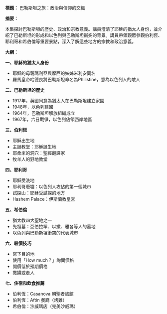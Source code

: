 **標題：** 巴勒斯坦之旅：政治與信仰的交織

**摘要：**

本集探討巴勒斯坦的歷史、政治和宗教意義。講員澄清了耶穌的猶太人身份，並介紹了巴勒斯坦的形成和以色列與巴勒斯坦衝突的背景。講員帶領觀眾參觀伯利恆、耶利哥和希伯倫等重要景點，深入了解這些地方的宗教和政治意義。

**大綱：**

**一、耶穌的猶太人身份**
* 耶穌的母親瑪利亞與摩西的姊姊米利安同名
* 羅馬皇帝哈德良將巴勒斯坦命名為Philistine，意為以色列人的敵人

**二、巴勒斯坦的歷史**
* 1917年，英國同意為猶太人在巴勒斯坦建立家園
* 1948年，以色列建國
* 1964年，巴勒斯坦解放組織成立
* 1967年，六日戰爭，以色列佔領西岸地區

**三、伯利恆**
* 耶穌出生地
* 主誕教堂：耶穌誕生地
* 耶柔米的洞穴：聖經翻譯家
* 牧羊人的野地教堂

**四、耶利哥**
* 耶穌受洗地
* 耶利哥廢墟：以色列人攻佔的第一個城市
* 試探山：耶穌受試探的地方
* Hashem Palace：伊斯蘭教皇宮

**五、希伯倫**
* 猶太教四大聖地之一
* 先祖墓：亞伯拉罕、以撒、雅各等人的墓地
* 以色列與巴勒斯坦衝突的代表城市

**六、殺價技巧**
* 寫下目的地
* 使用「How much？」詢問價格
* 開價低於預期價格
* 撒嬌或走人

**七、住宿和飲食推薦**
* 伯利恆：Casanova 朝聖者旅館
* 伯利恆：Aftin 餐廳（烤雞）
* 希伯倫：沙威瑪店（完美沙威瑪）